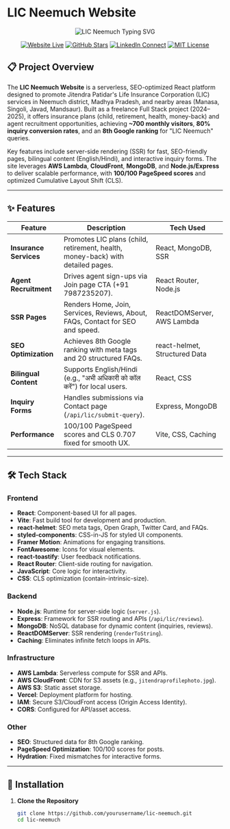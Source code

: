 # LIC Neemuch Website

<p align="center">
  <img src="https://readme-typing-svg.herokuapp.com?font=Fira+Code&size=22&pause=700&color=0E75B6&center=true&vCenter=true&width=800&lines=LIC+Neemuch:+Empowering+Local+Insurance+and+Agent+Recruitment;Server-Side+Rendered+React+Platform+for+Neemuch;Driving+80%25+Inquiry+Conversions+with+AWS+Lambda;Top+10+Google+Rankings+for+Local+Insurance+Queries" alt="LIC Neemuch Typing SVG" />
</p>

<p align="center">
  <a href="https://lic-neemuch-jitendra-patidar.vercel.app/"><img src="https://img.shields.io/badge/Website-Live-brightgreen" alt="Website Live"></a>
  <a href="https://github.com/yourusername/lic-neemuch"><img src="https://img.shields.io/github/stars/yourusername/lic-neemuch?style=social" alt="GitHub Stars"></a>
  <a href="https://www.linkedin.com/in/yourprofile"><img src="https://img.shields.io/badge/LinkedIn-Connect-blue" alt="LinkedIn Connect"></a>
  <a href="https://img.shields.io/badge/License-MIT-yellow"><img src="https://img.shields.io/badge/License-MIT-yellow" alt="MIT License"></a>
</p>

## 📋 Project Overview

The **LIC Neemuch Website** is a serverless, SEO-optimized React platform designed to promote Jitendra Patidar's Life Insurance Corporation (LIC) services in Neemuch district, Madhya Pradesh, and nearby areas (Manasa, Singoli, Javad, Mandsaur). Built as a freelance Full Stack project (2024–2025), it offers insurance plans (child, retirement, health, money-back) and agent recruitment opportunities, achieving **~700 monthly visitors**, **80% inquiry conversion rates**, and an **8th Google ranking** for "LIC Neemuch" queries.

Key features include server-side rendering (SSR) for fast, SEO-friendly pages, bilingual content (English/Hindi), and interactive inquiry forms. The site leverages **AWS Lambda**, **CloudFront**, **MongoDB**, and **Node.js/Express** to deliver scalable performance, with **100/100 PageSpeed scores** and optimized Cumulative Layout Shift (CLS).

---

## ✨ Features

| Feature | Description | Tech Used |
|---------|-------------|-----------|
| **Insurance Services** | Promotes LIC plans (child, retirement, health, money-back) with detailed pages. | React, MongoDB, SSR |
| **Agent Recruitment** | Drives agent sign-ups via Join page CTA (+91 7987235207). | React Router, Node.js |
| **SSR Pages** | Renders Home, Join, Services, Reviews, About, FAQs, Contact for SEO and speed. | ReactDOMServer, AWS Lambda |
| **SEO Optimization** | Achieves 8th Google ranking with meta tags and 20 structured FAQs. | react-helmet, Structured Data |
| **Bilingual Content** | Supports English/Hindi (e.g., "अभी अधिकारी को कॉल करें") for local users. | React, CSS |
| **Inquiry Forms** | Handles submissions via Contact page (`/api/lic/submit-query`). | Express, MongoDB |
| **Performance** | 100/100 PageSpeed scores and CLS 0.707 fixed for smooth UX. | Vite, CSS, Caching |

---

## 🛠️ Tech Stack

### Frontend
- **React**: Component-based UI for all pages.
- **Vite**: Fast build tool for development and production.
- **react-helmet**: SEO meta tags, Open Graph, Twitter Card, and FAQs.
- **styled-components**: CSS-in-JS for styled UI components.
- **Framer Motion**: Animations for engaging transitions.
- **FontAwesome**: Icons for visual elements.
- **react-toastify**: User feedback notifications.
- **React Router**: Client-side routing for navigation.
- **JavaScript**: Core logic for interactivity.
- **CSS**: CLS optimization (contain-intrinsic-size).

### Backend
- **Node.js**: Runtime for server-side logic (`server.js`).
- **Express**: Framework for SSR routing and APIs (`/api/lic/reviews`).
- **MongoDB**: NoSQL database for dynamic content (inquiries, reviews).
- **ReactDOMServer**: SSR rendering (`renderToString`).
- **Caching**: Eliminates infinite fetch loops in APIs.

### Infrastructure
- **AWS Lambda**: Serverless compute for SSR and APIs.
- **AWS CloudFront**: CDN for S3 assets (e.g., `jitendraprofilephoto.jpg`).
- **AWS S3**: Static asset storage.
- **Vercel**: Deployment platform for hosting.
- **IAM**: Secure S3/CloudFront access (Origin Access Identity).
- **CORS**: Configured for API/asset access.

### Other
- **SEO**: Structured data for 8th Google ranking.
- **PageSpeed Optimization**: 100/100 scores for posts.
- **Hydration**: Fixed mismatches for interactive forms.

---

## 🚀 Installation

1. **Clone the Repository**
   ```bash
   git clone https://github.com/yourusername/lic-neemuch.git
   cd lic-neemuch
